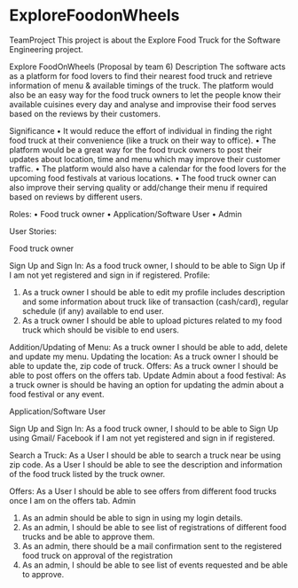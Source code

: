 # ExploreFoodonWheels
TeamProject
This project is about the Explore Food Truck for the Software Engineering project.

Explore FoodOnWheels
(Proposal by team 6)
Description
The software acts as a platform for food lovers to find their nearest food truck and retrieve information of menu & available timings of the truck. The platform would also be an easy way for the food truck owners to let the people know their available cuisines every day and analyse and improvise their food serves based on the reviews by their customers.

Significance
• It would reduce the effort of individual in finding the right food truck at their convenience (like a truck on their way to office).
• The platform would be a great way for the food truck owners to post their updates about location, time and menu which may improve their customer traffic.
• The platform would also have a calendar for the food lovers for the upcoming food festivals at various locations.
• The food truck owner can also improve their serving quality or add/change their menu if required based on reviews by different users.

Roles:
• Food truck owner
• Application/Software User
• Admin

User Stories:

Food truck owner

Sign Up and Sign In:
As a food truck owner, I should to be able to Sign Up if I am not yet registered and sign in if registered.
Profile:
1. As a truck owner I should be able to edit my profile includes description and some information about truck like of transaction (cash/card), regular schedule (if any) available to end user.
2. As a truck owner I should be able to upload pictures related to my food truck which should be visible to end users.

Addition/Updating of Menu:
As a truck owner I should be able to add, delete and update my menu.
Updating the location:
As a truck owner I should be able to update the, zip code of truck.
Offers:
As a truck owner I should be able to post offers on the offers tab.
Update Admin about a food festival:
As a truck owner is should be having an option for updating the admin about a food festival or any event.

Application/Software User

Sign Up and Sign In:
As a food truck owner, I should to be able to Sign Up using Gmail/ Facebook if I am not yet registered and sign in if registered.

Search a Truck:
As a User I should be able to search a truck near be using zip code.
As a User I should be able to see the description and information of the food truck listed by the truck owner.

Offers:
As a User I should be able to see offers from different food trucks once I am on the offers tab.
Admin
1. As an admin should be able to sign in using my login details.
2. As an admin, I should be able to see list of registrations of different food trucks and be able to approve them.
3. As an admin, there should be a mail confirmation sent to the registered food truck on approval of the registration
4. As an admin, I should be able to see list of events requested and be able to approve.
